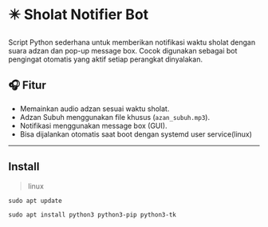 # ✴️ Sholat Notifier Bot

Script Python sederhana untuk memberikan notifikasi waktu sholat dengan suara adzan dan pop-up message box. Cocok digunakan sebagai bot pengingat otomatis yang aktif setiap perangkat dinyalakan.

## 🎧 Fitur

- Memainkan audio adzan sesuai waktu sholat.
- Adzan Subuh menggunakan file khusus (`azan_subuh.mp3`).
- Notifikasi menggunakan message box (GUI).
- Bisa dijalankan otomatis saat boot dengan systemd user service(linux)

---

## Install

> linux

```
sudo apt update
```
```
sudo apt install python3 python3-pip python3-tk
```
```

```
